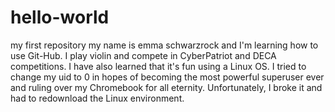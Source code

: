 # hello-world
my first repository
my name is emma schwarzrock and I'm learning how to use Git-Hub. I play violin and compete in CyberPatriot and DECA competitions. I have also learned that it's fun using a Linux OS. I tried to change my uid to 0 in hopes of becoming the most powerful superuser ever and ruling over my Chromebook for all eternity. Unfortunately, I broke it and had to redownload the Linux environment. 
